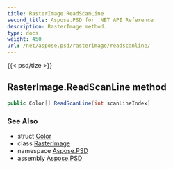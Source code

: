 ```yaml
---
title: RasterImage.ReadScanLine
second_title: Aspose.PSD for .NET API Reference
description: RasterImage method. 
type: docs
weight: 450
url: /net/aspose.psd/rasterimage/readscanline/
---
```

{{< psd/tize >}}
## RasterImage.ReadScanLine method

```csharp
public Color[] ReadScanLine(int scanLineIndex)
```

### See Also

* struct [Color](../../color/)
* class [RasterImage](../)
* namespace [Aspose.PSD](../../rasterimage/)
* assembly [Aspose.PSD](../../../)


